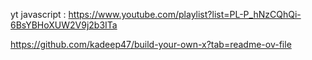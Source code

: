 yt javascript : https://www.youtube.com/playlist?list=PL-P_hNzCQhQi-6BsYBHoXUW2V9j2b3ITa


https://github.com/kadeep47/build-your-own-x?tab=readme-ov-file